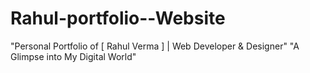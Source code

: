 # Rahul-portfolio--Website
"Personal Portfolio of [ Rahul Verma ] | Web Developer &amp; Designer" "A Glimpse into My Digital World"
